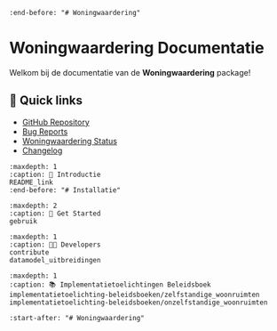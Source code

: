 <!-- # Woningwaardering Documentatie

Welkom bij de documentatie van de **Woningwaardering** package!
```{include} README_link
:end-before: ## Opzet woningwaardering package

```

## Inhoudsopgave
```{toctree}
:maxdepth: 1
README_link
gebruik
contribute
datamodel_uitbreidingen
implementatietoelichting-beleidsboeken/zelfstandige_woonruimten
implementatietoelichting-beleidsboeken/onzelfstandige_woonruimten
```

```{include} README_link
:start-after: ## Opzet woningwaardering package
``` -->
```{include} README_link
:end-before: "# Woningwaardering"
```
# Woningwaardering Documentatie

Welkom bij de documentatie van de **Woningwaardering** package!

## 🔗 Quick links

* [GitHub Repository](https://github.com/woonstadrotterdam/woningwaardering)
* [Bug Reports](https://github.com/woonstadrotterdam/woningwaardering/issues)
* [Woningwaardering Status](https://woningwaardering.readthedocs.io/nl/latest/README_link.html)
* [Changelog](./changelog)

```{toctree}
:maxdepth: 1
:caption: 🤝 Introductie
README_link
:end-before: "# Installatie"
```

```{toctree}
:maxdepth: 2
:caption: 🚀 Get Started
gebruik
```

```{toctree}
:maxdepth: 1
:caption: 🧑‍🚀 Developers
contribute
datamodel_uitbreidingen
```

```{toctree}
:maxdepth: 1
:caption: 📚 Implementatietoelichtingen Beleidsboek
implementatietoelichting-beleidsboeken/zelfstandige_woonruimten
implementatietoelichting-beleidsboeken/onzelfstandige_woonruimten
```

```{include} README_link
:start-after: "# Woningwaardering"
```

